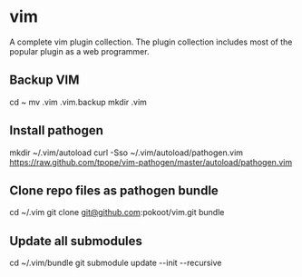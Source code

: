 vim
===

A complete vim plugin collection. The plugin collection includes most of the popular plugin as a web programmer.


## Backup VIM
cd ~
mv .vim .vim.backup
mkdir .vim

## Install pathogen
mkdir ~/.vim/autoload
curl -Sso ~/.vim/autoload/pathogen.vim https://raw.github.com/tpope/vim-pathogen/master/autoload/pathogen.vim

## Clone repo files as pathogen bundle
cd ~/.vim
git clone git@github.com:pokoot/vim.git bundle

## Update all submodules
cd ~/.vim/bundle
git submodule update --init --recursive





